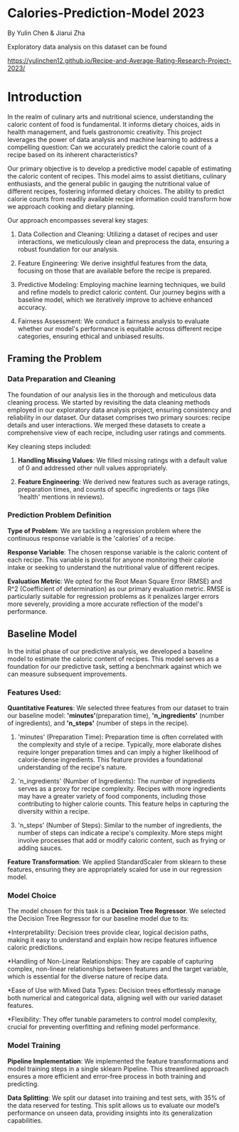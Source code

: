 
# Calories-Prediction-Model 2023
By Yulin Chen & Jiarui Zha  

Exploratory data analysis on this dataset can be found

https://yulinchen12.github.io/Recipe-and-Average-Rating-Research-Project-2023/

# Introduction  
In the realm of culinary arts and nutritional science, understanding the caloric content of food is fundamental. It informs dietary choices, aids in health management, and fuels gastronomic creativity. This project leverages the power of data analysis and machine learning to address a compelling question: Can we accurately predict the calorie count of a recipe based on its inherent characteristics? 

Our primary objective is to develop a predictive model capable of estimating the caloric content of recipes. This model aims to assist dietitians, culinary enthusiasts, and the general public in gauging the nutritional value of different recipes, fostering informed dietary choices. The ability to predict calorie counts from readily available recipe information could transform how we approach cooking and dietary planning.

Our approach encompasses several key stages:

1. Data Collection and Cleaning: Utilizing a dataset of recipes and user interactions, we meticulously clean and preprocess the data, ensuring a robust foundation for our analysis.

2. Feature Engineering: We derive insightful features from the data, focusing on those that are available before the recipe is prepared.

3. Predictive Modeling: Employing machine learning techniques, we build and refine models to predict caloric content. Our journey begins with a baseline model, which we iteratively improve to achieve enhanced accuracy.

4. Fairness Assessment: We conduct a fairness analysis to evaluate whether our model's performance is equitable across different recipe categories, ensuring ethical and unbiased results.

## Framing the Problem

### Data Preparation and Cleaning

The foundation of our analysis lies in the thorough and meticulous data cleaning process. We started by revisiting the data cleaning methods employed in our exploratory data analysis project, ensuring consistency and reliability in our dataset. Our dataset comprises two primary sources: recipe details and user interactions. We merged these datasets to create a comprehensive view of each recipe, including user ratings and comments.

Key cleaning steps included:

1. **Handling Missing Values**: We filled missing ratings with a default value of 0 and addressed other null values appropriately.

2. **Feature Engineering**: We derived new features such as average ratings, preparation times, and counts of specific ingredients or tags (like 'health' mentions in reviews).

### Prediction Problem Definition

**Type of Problem**: We are tackling a regression problem where the continuous response variable is the 'calories' of a recipe.

**Response Variable**: The chosen response variable is the caloric content of each recipe. This variable is pivotal for anyone monitoring their calorie intake or seeking to understand the nutritional value of different recipes.

**Evaluation Metric**: We opted for the Root Mean Square Error (RMSE) and R^2 (Coefficient of determination) as our primary evaluation metric. RMSE is particularly suitable for regression problems as it penalizes larger errors more severely, providing a more accurate reflection of the model's performance.

## Baseline Model

In the initial phase of our predictive analysis, we developed a baseline model to estimate the caloric content of recipes. This model serves as a foundation for our predictive task, setting a benchmark against which we can measure subsequent improvements.

### Features Used:

**Quantitative Features**: We selected three features from our dataset to train our baseline model: **'minutes'**(preparation time), **'n_ingredients'** (number of ingredients), and **'n_steps'** (number of steps in the recipe).

1. 'minutes' (Preparation Time): Preparation time is often correlated with the complexity and style of a recipe. Typically, more elaborate dishes require longer preparation times and can imply a higher likelihood of calorie-dense ingredients. This feature provides a foundational understanding of the recipe's nature.

2. 'n_ingredients' (Number of Ingredients): The number of ingredients serves as a proxy for recipe complexity. Recipes with more ingredients may have a greater variety of food components, including those contributing to higher calorie counts. This feature helps in capturing the diversity within a recipe.

3. 'n_steps' (Number of Steps): Similar to the number of ingredients, the number of steps can indicate a recipe's complexity. More steps might involve processes that add or modify caloric content, such as frying or adding sauces.

**Feature Transformation**: We applied StandardScaler from sklearn to these features, ensuring they are appropriately scaled for use in our regression model.

### Model Choice

The model chosen for this task is a **Decision Tree Regressor**.
We selected the Decision Tree Regressor for our baseline model due to its:

*Interpretability: Decision trees provide clear, logical decision paths, making it easy to understand and explain how recipe features influence caloric predictions.

*Handling of Non-Linear Relationships: They are capable of capturing complex, non-linear relationships between features and the target variable, which is essential for the diverse nature of recipe data.

*Ease of Use with Mixed Data Types: Decision trees effortlessly manage both numerical and categorical data, aligning well with our varied dataset features.

*Flexibility: They offer tunable parameters to control model complexity, crucial for preventing overfitting and refining model performance.


### Model Training

**Pipeline Implementation**: We implemented the feature transformations and model training steps in a single sklearn Pipeline. This streamlined approach ensures a more efficient and error-free process in both training and predicting.

**Data Splitting**: We split our dataset into training and test sets, with 35% of the data reserved for testing. This split allows us to evaluate our model’s performance on unseen data, providing insights into its generalization capabilities.
